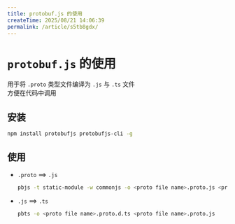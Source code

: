 ```yaml
---
title: protobuf.js 的使用
createTime: 2025/08/21 14:06:39
permalink: /article/s5tb8gdx/
---
```


# `protobuf.js` 的使用

用于将 `.proto` 类型文件编译为 `.js` 与 `.ts` 文件  
方便在代码中调用  

## 安装

```sh
npm install protobufjs protobufjs-cli -g
```

## 使用

- `.proto` ==> `.js`  
    
    ```sh
    pbjs -t static-module -w commonjs -o <proto file name>.proto.js <proto file name>.proto
    ```

- `.js` ==> `.ts`  

    ```sh
    pbts -o <proto file name>.proto.d.ts <proto file name>.proto.js
    ```